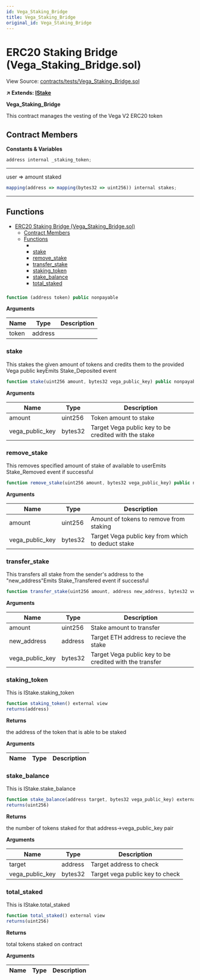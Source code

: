 ```yaml
---
id: Vega_Staking_Bridge
title: Vega_Staking_Bridge
original_id: Vega_Staking_Bridge
---
```


# ERC20 Staking Bridge (Vega_Staking_Bridge.sol)

View Source: [contracts/tests/Vega_Staking_Bridge.sol](https://github.com/vegaprotocol/Staking_Bridge/blob/main/contracts/Vega_Staking_Bridge.sol)

**↗ Extends: [IStake](../interfaces/IStake)**

**Vega_Staking_Bridge**

This contract manages the vesting of the Vega V2 ERC20 token

## Contract Members
**Constants & Variables**

```js
address internal _staking_token;
```
---

user => amount staked
```js
mapping(address => mapping(bytes32 => uint256)) internal stakes;
```
---

## Functions

- [ERC20 Staking Bridge (Vega_Staking_Bridge.sol)](#erc20-staking-bridge-vega_staking_bridgesol)
  - [Contract Members](#contract-members)
  - [Functions](#functions)
    - [](#)
    - [stake](#stake)
    - [remove_stake](#remove_stake)
    - [transfer_stake](#transfer_stake)
    - [staking_token](#staking_token)
    - [stake_balance](#stake_balance)
    - [total_staked](#total_staked)

### 

```js
function (address token) public nonpayable
```

**Arguments**

| Name        | Type           | Description  |
| ------------- |------------- | -----|
| token | address |  | 

### stake

This stakes the given amount of tokens and credits them to the provided Vega public keyEmits Stake_Deposited event

```js
function stake(uint256 amount, bytes32 vega_public_key) public nonpayable
```

**Arguments**

| Name        | Type           | Description  |
| ------------- |------------- | -----|
| amount | uint256 | Token amount to stake | 
| vega_public_key | bytes32 | Target Vega public key to be credited with the stake | 

### remove_stake

This removes specified amount of stake of available to userEmits Stake_Removed event if successful

```js
function remove_stake(uint256 amount, bytes32 vega_public_key) public nonpayable
```

**Arguments**

| Name        | Type           | Description  |
| ------------- |------------- | -----|
| amount | uint256 | Amount of tokens to remove from staking | 
| vega_public_key | bytes32 | Target Vega public key from which to deduct stake | 

### transfer_stake

This transfers all stake from the sender's address to the "new_address"Emits Stake_Transfered event if successful

```js
function transfer_stake(uint256 amount, address new_address, bytes32 vega_public_key) public nonpayable
```

**Arguments**

| Name        | Type           | Description  |
| ------------- |------------- | -----|
| amount | uint256 | Stake amount to transfer | 
| new_address | address | Target ETH address to recieve the stake | 
| vega_public_key | bytes32 | Target Vega public key to be credited with the transfer | 

### staking_token

This is IStake.staking_token

```js
function staking_token() external view
returns(address)
```

**Returns**

the address of the token that is able to be staked

**Arguments**

| Name        | Type           | Description  |
| ------------- |------------- | -----|

### stake_balance

This is IStake.stake_balance

```js
function stake_balance(address target, bytes32 vega_public_key) external view
returns(uint256)
```

**Returns**

the number of tokens staked for that address->vega_public_key pair

**Arguments**

| Name        | Type           | Description  |
| ------------- |------------- | -----|
| target | address | Target address to check | 
| vega_public_key | bytes32 | Target vega public key to check | 

### total_staked

This is IStake.total_staked

```js
function total_staked() external view
returns(uint256)
```

**Returns**

total tokens staked on contract

**Arguments**

| Name        | Type           | Description  |
| ------------- |------------- | -----|


